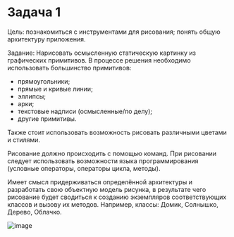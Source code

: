 
# Задача 1

  Цель: познакомиться с инструментами для рисования; понять общую архитектуру приложения.

  Задание: Нарисовать осмысленную статическую картинку из графических примитивов. В процессе решения необходимо использовать большинство примитивов:

  - прямоугольники;
  - прямые и кривые линии;
  - эллипсы;
  - арки;
  - текстовые надписи (осмысленные/по делу);
  - другие примитивы.
  
  Также стоит использовать возможность рисовать различными цветами и стилями.

  Рисование должно происходить с помощью команд. При рисовании следует использовать возможности языка программирования (условные операторы, операторы цикла, методы).

  Имеет смысл придерживаться определённой архитектуры и разработать свою объектную модель рисунка, в результате чего рисование будет сводиться к созданию экземпляров соответствующих классов и вызову их методов. Например, классы: Домик, Солнышко, Дерево, Облачко.

![image](https://user-images.githubusercontent.com/71376506/185751128-4ba1dd3b-1056-4fbf-8fd0-67429d5dca85.png)
